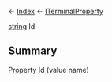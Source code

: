 ← [Index](Api-Index) ← [ITerminalProperty](Sandbox.ModAPI.Interfaces.ITerminalProperty)

[string](System.String) Id

## Summary

Property Id (value name)

